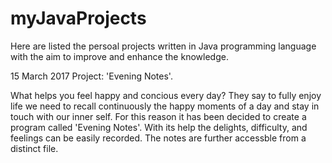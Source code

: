 # myJavaProjects
Here are listed the persoal projects written in Java programming language with the aim to improve and enhance the knowledge.

15 March 2017
Project: 'Evening Notes'.

What helps you feel happy and concious every day? 
They say to fully enjoy life we need to recall continuously the happy moments of a day and stay in touch with our inner self. 
For this reason it has been decided to create a program called 'Evening Notes'. 
With its help the delights, difficulty, and feelings can be easily recorded. 
The notes are further accessble from a distinct file.

